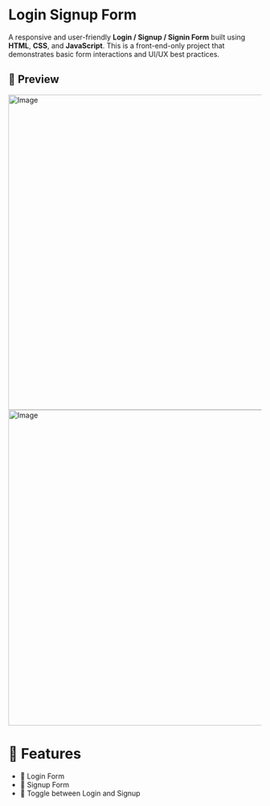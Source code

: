 # Login Signup Form

A responsive and user-friendly **Login / Signup / Signin Form** built using **HTML**, **CSS**, and **JavaScript**. This is a front-end-only project that demonstrates basic form interactions and UI/UX best practices.

## 📸 Preview
<img width="1363" height="627" alt="Image" src="https://github.com/user-attachments/assets/c84b81a6-99a9-4730-b99b-2f143e8912f8" />
<img width="1363" height="628" alt="Image" src="https://github.com/user-attachments/assets/23e6d66c-b3db-4d84-b330-ed291cb3e373" />

# 🔧 Features

- 👤 Login Form
- 📝 Signup Form
- 🔄 Toggle between Login and Signup
